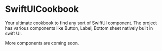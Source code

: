 # SwiftUICookbook

Your ultimate cookbook to find any sort of SwiftUI component. 
The project has various components like Button, Label, Bottom sheet natively built in swift UI.

More components are coming soon.
